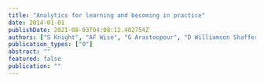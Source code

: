 ```yaml
---
title: "Analytics for learning and becoming in practice"
date: 2014-01-01
publishDate: 2021-08-03T04:08:12.402754Z
authors: ["S Knight", "AF Wise", "G Arastoopour", "D Williamson Shaffer", " ..."]
publication_types: ["0"]
abstract: ""
featured: false
publication: ""
---
```


